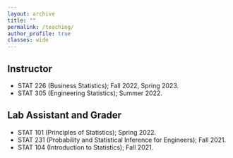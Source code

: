 ```yaml
---
layout: archive
title: ""
permalink: /teaching/
author_profile: true
classes: wide
---
```


## Instructor

  - STAT 226 (Business Statistics); Fall 2022, Spring 2023.
  - STAT 305 (Engineering Statistics); Summer 2022.

## Lab Assistant and Grader

  - STAT 101 (Principles of Statistics); Spring 2022.
  - STAT 231 (Probability and Statistical Inference for Engineers); Fall 2021.
  - STAT 104 (Introduction to Statistics); Fall 2021.
